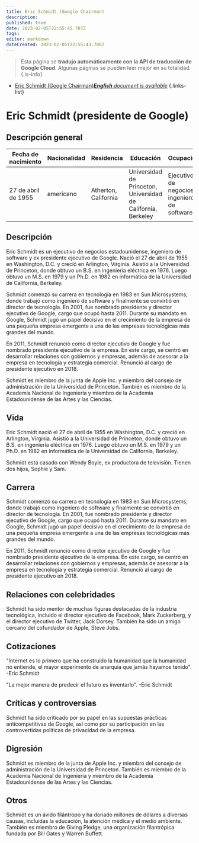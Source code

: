 ```yaml
---
title: Eric Schmidt (Google Chairman)
description: 
published: true
date: 2023-02-05T22:55:45.707Z
tags: 
editor: markdown
dateCreated: 2023-02-05T22:55:43.700Z
---
```


> Esta página se **tradujo automáticamente con la API de traducción de Google Cloud**.
Algunas páginas se pueden leer mejor en su totalidad.{.is-info}



- [Eric Schmidt (Google Chairman)***English** document is available*](/en/Knowledge-base/Dictionary/Person/eric-schmidt-google-chairman)
{.links-list}


# Eric Schmidt (presidente de Google)

## Descripción general

| Fecha de nacimiento | Nacionalidad | Residencia | Educación | Ocupación |
| ------------- | ----------- | --------- | --------- | ---------- |
| 27 de abril de 1955 | americano | Atherton, California | Universidad de Princeton, Universidad de California, Berkeley | Ejecutivo de negocios, ingeniero de software |

## Descripción

Eric Schmidt es un ejecutivo de negocios estadounidense, ingeniero de software y ex presidente ejecutivo de Google. Nació el 27 de abril de 1955 en Washington, D.C. y creció en Arlington, Virginia. Asistió a la Universidad de Princeton, donde obtuvo un B.S. en ingeniería eléctrica en 1976. Luego obtuvo un M.S. en 1979 y un Ph.D. en 1982 en informática de la Universidad de California, Berkeley.

Schmidt comenzó su carrera en tecnología en 1983 en Sun Microsystems, donde trabajó como ingeniero de software y finalmente se convirtió en director de tecnología. En 2001, fue nombrado presidente y director ejecutivo de Google, cargo que ocupó hasta 2011. Durante su mandato en Google, Schmidt jugó un papel decisivo en el crecimiento de la empresa de una pequeña empresa emergente a una de las empresas tecnológicas más grandes del mundo.

En 2011, Schmidt renunció como director ejecutivo de Google y fue nombrado presidente ejecutivo de la empresa. En este cargo, se centró en desarrollar relaciones con gobiernos y empresas, además de asesorar a la empresa en tecnología y estrategia comercial. Renunció al cargo de presidente ejecutivo en 2018.

Schmidt es miembro de la junta de Apple Inc. y miembro del consejo de administración de la Universidad de Princeton. También es miembro de la Academia Nacional de Ingeniería y miembro de la Academia Estadounidense de las Artes y las Ciencias.

## Vida

Eric Schmidt nació el 27 de abril de 1955 en Washington, D.C. y creció en Arlington, Virginia. Asistió a la Universidad de Princeton, donde obtuvo un B.S. en ingeniería eléctrica en 1976. Luego obtuvo un M.S. en 1979 y un Ph.D. en 1982 en informática de la Universidad de California, Berkeley.

Schmidt está casado con Wendy Boyle, ex productora de televisión. Tienen dos hijos, Sophie y Sam.

## Carrera

Schmidt comenzó su carrera en tecnología en 1983 en Sun Microsystems, donde trabajó como ingeniero de software y finalmente se convirtió en director de tecnología. En 2001, fue nombrado presidente y director ejecutivo de Google, cargo que ocupó hasta 2011. Durante su mandato en Google, Schmidt jugó un papel decisivo en el crecimiento de la empresa de una pequeña empresa emergente a una de las empresas tecnológicas más grandes del mundo.

En 2011, Schmidt renunció como director ejecutivo de Google y fue nombrado presidente ejecutivo de la empresa. En este cargo, se centró en desarrollar relaciones con gobiernos y empresas, además de asesorar a la empresa en tecnología y estrategia comercial. Renunció al cargo de presidente ejecutivo en 2018.

## Relaciones con celebridades

Schmidt ha sido mentor de muchas figuras destacadas de la industria tecnológica, incluido el director ejecutivo de Facebook, Mark Zuckerberg, y el director ejecutivo de Twitter, Jack Dorsey. También ha sido un amigo cercano del cofundador de Apple, Steve Jobs.

## Cotizaciones

"Internet es lo primero que ha construido la humanidad que la humanidad no entiende, el mayor experimento de anarquía que jamás hayamos tenido". -Eric Schmidt

"La mejor manera de predecir el futuro es inventarlo". -Eric Schmidt

## Críticas y controversias

Schmidt ha sido criticado por su papel en las supuestas prácticas anticompetitivas de Google, así como por su participación en las controvertidas políticas de privacidad de la empresa.

## Digresión

Schmidt es miembro de la junta de Apple Inc. y miembro del consejo de administración de la Universidad de Princeton. También es miembro de la Academia Nacional de Ingeniería y miembro de la Academia Estadounidense de las Artes y las Ciencias.

## Otros

Schmidt es un ávido filántropo y ha donado millones de dólares a diversas causas, incluidas la educación, la atención médica y el medio ambiente. También es miembro de Giving Pledge, una organización filantrópica fundada por Bill Gates y Warren Buffett.